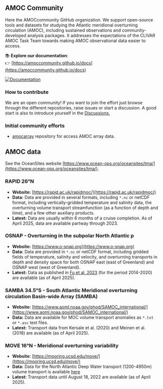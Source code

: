 ## AMOC Community

Here the AMOCcommunity GitHub organization.  We support open-source tools and datasets for studying the Atlantic meridional overturning circulation (AMOC), including sustained observations and community-developed analysis packages.
It addresses the expectations of the CLIVAR AMOC Task Team towards making AMOC observational data easier to access.

📚 **Explore our documentation**:  
👉 [https://amoccommunity.github.io/docs](https://amoccommunity.github.io/docs)

[![Documentation](https://img.shields.io/badge/docs-view-green.svg)](https://amoccommunity.github.io/docs)

### How to contribute

We are an open community! If you want to join the effort just browse through the different repositories, raise issues or start a discussion. A good start is also to introduce yourself in the <a href="https://github.com/AMOCcommunity/.github/discussions">Discussions.</a>

### Initial community efforts

- <a href="http://github.com/AMOCcommunity/amocarray">amocarray</a> repository for access AMOC array data.

## AMOC data

See the OceanSites website [https://www.ocean-ops.org/oceansites/tma/](https://www.ocean-ops.org/oceansites/tma/).

### RAPID 26°N

- **Website:** [https://rapid.ac.uk/rapidmoc/](https://rapid.ac.uk/rapidmoc/)
- **Data:** Data are provided in several formats, including `*.nc` or netCDF format, including vertically-gridded temperature and salinity data, the overturning volume transport streamfunction (as a function of depth and time), and a few other auxiliary products.
- **Latest:** Data are usually within 6 months of a cruise completion. As of April 2025, data are available partway through 2023.

### OSNAP - Overturning in the subpolar North Atlantic p

- **Website:** [https://www.o-snap.org](https://www.o-snap.org)
- **Data:** Data are provided in `*.nc` or netCDF format, including gridded fields of temperature, salinity and velocity, and overturning transports in depth and density space for both OSNAP east (east of Greenland) and OSNAP west (west of Greenland).
- **Latest:** Data as published in [Fu et al. 2023](https://doi.org/10.1038/s43247-023-00848-9) (for the period 2014-2020) are available (as of April 2025).

### SAMBA 34.5°S -  South Atlantic Meridional overturning circulation Basin-wide Array (SAMBA)

- **Website:** [https://www.aoml.noaa.gov/phod/SAMOC_international/](https://www.aoml.noaa.gov/phod/SAMOC_international/)
- **Data:** Data are available for MOC volume transport anomalies as `*.txt` or `*.asc` text files.
- **Latest:** Transport data from Kersale et al. (2020) and Meinen et al. (2018) are available (as of April 2025).

### MOVE 16°N - Meridional overturning variability

- **Website:** [https://mooring.ucsd.edu/move/](https://mooring.ucsd.edu/move/)
- **Data:** Data for the North Atlantic Deep Water transport (1200-4950m) volume transport is available [here](https://mooring.ucsd.edu/move/nc/OS_MOVE_TRANSPORTS.nc)
- **Latest:** Transport data until August 18, 2022 are available (as of April 2025).




<!--

**Here are some ideas to get you started:**

🙋‍♀️ A short introduction - what is your organization all about?
🌈 Contribution guidelines - how can the community get involved?
👩‍💻 Useful resources - where can the community find your docs? Is there anything else the community should know?
🍿 Fun facts - what does your team eat for breakfast?
🧙 Remember, you can do mighty things with the power of [Markdown](https://docs.github.com/github/writing-on-github/getting-started-with-writing-and-formatting-on-github/basic-writing-and-formatting-syntax)
-->
